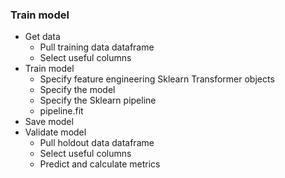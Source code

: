 ### Train model

- Get data
    - Pull training data dataframe
    - Select useful columns
- Train model
    - Specify feature engineering Sklearn Transformer objects
    - Specify the model
    - Specify the Sklearn pipeline
    - pipeline.fit
- Save model
- Validate model
    - Pull holdout data dataframe
    - Select useful columns
    - Predict and calculate metrics

